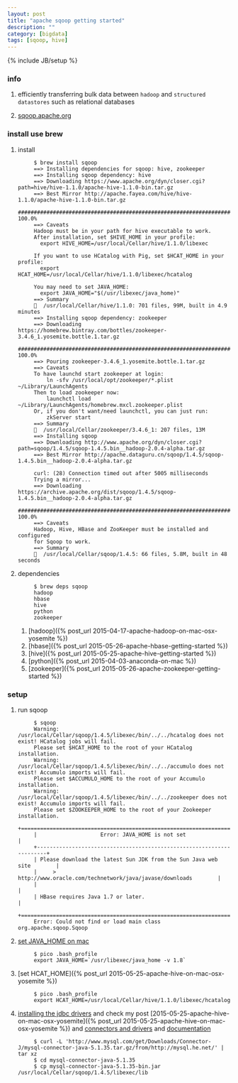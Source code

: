 ```yaml
---
layout: post
title: "apache sqoop getting started"
description: ""
category: [bigdata]
tags: [sqoop, hive]
---
```

{% include JB/setup %}


### info

1. efficiently transferring bulk data between `hadoop` and `structured datastores` such as relational databases

1. [sqoop.apache.org](https://sqoop.apache.org/)

### install use brew

1. install

            $ brew install sqoop
            ==> Installing dependencies for sqoop: hive, zookeeper
            ==> Installing sqoop dependency: hive
            ==> Downloading https://www.apache.org/dyn/closer.cgi?path=hive/hive-1.1.0/apache-hive-1.1.0-bin.tar.gz
            ==> Best Mirror http://apache.fayea.com/hive/hive-1.1.0/apache-hive-1.1.0-bin.tar.gz
            ######################################################################## 100.0%
            ==> Caveats
            Hadoop must be in your path for hive executable to work.
            After installation, set $HIVE_HOME in your profile:
              export HIVE_HOME=/usr/local/Cellar/hive/1.1.0/libexec

            If you want to use HCatalog with Pig, set $HCAT_HOME in your profile:
              export HCAT_HOME=/usr/local/Cellar/hive/1.1.0/libexec/hcatalog

            You may need to set JAVA_HOME:
              export JAVA_HOME="$(/usr/libexec/java_home)"
            ==> Summary
            🍺  /usr/local/Cellar/hive/1.1.0: 701 files, 99M, built in 4.9 minutes
            ==> Installing sqoop dependency: zookeeper
            ==> Downloading https://homebrew.bintray.com/bottles/zookeeper-3.4.6_1.yosemite.bottle.1.tar.gz
            ######################################################################## 100.0%
            ==> Pouring zookeeper-3.4.6_1.yosemite.bottle.1.tar.gz
            ==> Caveats
            To have launchd start zookeeper at login:
                ln -sfv /usr/local/opt/zookeeper/*.plist ~/Library/LaunchAgents
            Then to load zookeeper now:
                launchctl load ~/Library/LaunchAgents/homebrew.mxcl.zookeeper.plist
            Or, if you don't want/need launchctl, you can just run:
                zkServer start
            ==> Summary
            🍺  /usr/local/Cellar/zookeeper/3.4.6_1: 207 files, 13M
            ==> Installing sqoop
            ==> Downloading http://www.apache.org/dyn/closer.cgi?path=sqoop/1.4.5/sqoop-1.4.5.bin__hadoop-2.0.4-alpha.tar.gz
            ==> Best Mirror http://apache.dataguru.cn/sqoop/1.4.5/sqoop-1.4.5.bin__hadoop-2.0.4-alpha.tar.gz

            curl: (28) Connection timed out after 5005 milliseconds
            Trying a mirror...
            ==> Downloading https://archive.apache.org/dist/sqoop/1.4.5/sqoop-1.4.5.bin__hadoop-2.0.4-alpha.tar.gz
            ######################################################################## 100.0%
            ==> Caveats
            Hadoop, Hive, HBase and ZooKeeper must be installed and configured
            for Sqoop to work.
            ==> Summary
            🍺  /usr/local/Cellar/sqoop/1.4.5: 66 files, 5.8M, built in 48 seconds

1. dependencies

            $ brew deps sqoop
            hadoop
            hbase
            hive
            python
            zookeeper

    1. [hadoop]({% post_url 2015-04-17-apache-hadoop-on-mac-osx-yosemite %})
    1. [hbase]({% post_url 2015-05-26-apache-hbase-getting-started %})
    1. [hive]({% post_url 2015-05-25-apache-hive-getting-started %})
    1. [python]({% post_url 2015-04-03-anaconda-on-mac %})
    1. [zookeeper]({% post_url 2015-05-26-apache-zookeeper-getting-started %})

### setup

1. run sqoop

            $ sqoop
            Warning: /usr/local/Cellar/sqoop/1.4.5/libexec/bin/../../hcatalog does not exist! HCatalog jobs will fail.
            Please set $HCAT_HOME to the root of your HCatalog installation.
            Warning: /usr/local/Cellar/sqoop/1.4.5/libexec/bin/../../accumulo does not exist! Accumulo imports will fail.
            Please set $ACCUMULO_HOME to the root of your Accumulo installation.
            Warning: /usr/local/Cellar/sqoop/1.4.5/libexec/bin/../../zookeeper does not exist! Accumulo imports will fail.
            Please set $ZOOKEEPER_HOME to the root of your Zookeeper installation.
            +======================================================================+
            |                    Error: JAVA_HOME is not set                       |
            +----------------------------------------------------------------------+
            | Please download the latest Sun JDK from the Sun Java web site        |
            |     > http://www.oracle.com/technetwork/java/javase/downloads        |
            |                                                                      |
            | HBase requires Java 1.7 or later.                                    |
            +======================================================================+
            Error: Could not find or load main class org.apache.sqoop.Sqoop

1. [set JAVA_HOME on mac](http://stackoverflow.com/questions/6588390/where-is-java-home-on-osx-yosemite-10-10-mavericks-10-9-mountain-lion-10)

            $ pico .bash_profile
            export JAVA_HOME=`/usr/libexec/java_home -v 1.8`

1. [set HCAT_HOME]({% post_url 2015-05-25-apache-hive-on-mac-osx-yosemite %})

            $ pico .bash_profile
            export HCAT_HOME=/usr/local/Cellar/hive/1.1.0/libexec/hcatalog

1. [installing the jdbc drivers](http://www.cloudera.com/content/cloudera/en/documentation/cdh4/latest/CDH4-Installation-Guide/cdh4ig_topic_13_7.html) and check my post [2015-05-25-apache-hive-on-mac-osx-yosemite]({% post_url 2015-05-25-apache-hive-on-mac-osx-yosemite %}) and [connectors and drivers](https://blogs.apache.org/sqoop/entry/connectors_and_drivers_in_the) and [documentation](http://sqoop.apache.org/docs/1.4.0-incubating/SqoopUserGuide.html#id1763114)

            $ curl -L 'http://www.mysql.com/get/Downloads/Connector-J/mysql-connector-java-5.1.35.tar.gz/from/http://mysql.he.net/' | tar xz
            $ cd mysql-connector-java-5.1.35
            $ cp mysql-connector-java-5.1.35-bin.jar /usr/local/Cellar/sqoop/1.4.5/libexec/lib